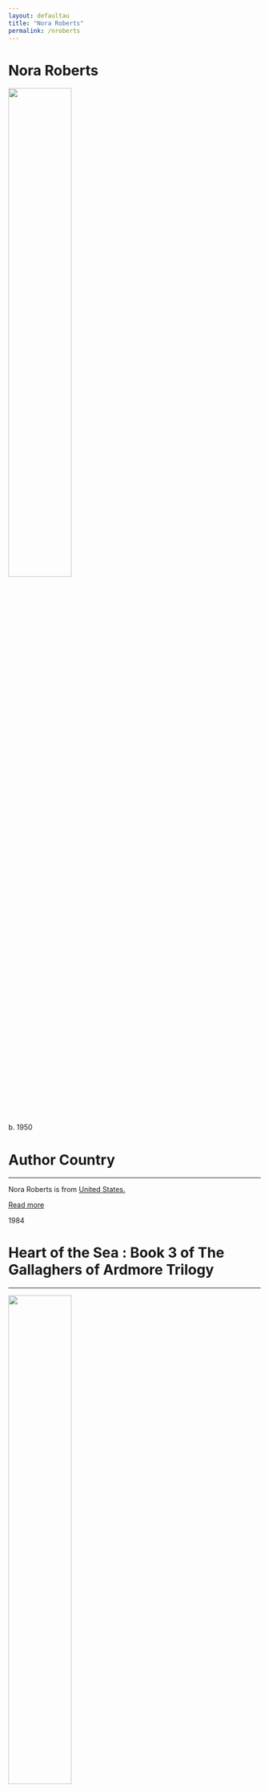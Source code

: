 ```yaml
---
layout: defaultau
title: "Nora Roberts"
permalink: /nroberts
---
```

<!-- partial:index.partial.html -->
<div class="content">
     <h1>Nora Roberts</h1>
    <div class="quote">
        <div><img src="https://upload.wikimedia.org/wikipedia/commons/thumb/4/4e/NoraRoberts.jpg/330px-NoraRoberts.jpg" height="50%" width = "50%" class="logo"></div>
    </div>
    <div class="timeline">
        <div style="padding-bottom:100px;"></div>
        <div class="block">
             <div class="date right"><p class="right">b. 1950</p></div>
            <div class="dot"></div>
            <div class="left first">
            <div class="author_country">
                <h1>Author Country</h1><hr>
          <div class="aclocation">  <p>Nora Roberts is from <a href="{{ site.baseurl }}/1">United States.</a></p></div>
              <div class="acreadmore">  <a href="https://en.wikipedia.org/wiki/Nora_Roberts" target="_blank">Read more</a></div>
            </div>
            </div>
        <div class="block">
            <div class="date left"><p class="left">1984</p></div>
            <div class="dot"></div>
            <div class="right">
                <h1>Heart of the Sea : Book 3 of The Gallaghers of Ardmore Trilogy
</h1><hr>
                <p><img src="https://encrypted-tbn1.gstatic.com/images?q=tbn:ANd9GcR2jVB3R_sdoOcFOM_WPm-GImlHexAr9cfxbp__ySsZMq2jt_Nx" height="50%" width = "50%"></p>
                <p>
                Language: English<br/>
                Publisher: Berkley<br/>
                Pub_location: New York, NY, United States<br/>
                Genre: Fiction (Novel)<br/>
                Length: 400<br/>                   </p>
            </div>
        </div>
       <div class="block">
            <div class="date right"><p class="right">1987</p></div>
            <div class="dot"></div>
            <div class="left">
                <h1>Sacred Sins</h1><hr>
                <p><img src="https://images-na.ssl-images-amazon.com/images/S/compressed.photo.goodreads.com/books/1403193569i/682156.jpg" height="50%" width = "50%"></p>
                <p>
                Language: English<br/>
                Publisher: Bantam<br/>
                Pub_location: New York, NY, United States<br/>
                Genre: Fiction (Novel)<br/>
                Length: 344<br/>                   </p>
            </div>
        </div>
<div class="block">
            <div class="date left"><p class="left">1988</p></div>
            <div class="dot"></div>
            <div class="right">
                <h1>Brazen Virtue : Book 2 of Sacred Sins</h1><hr>
                <p><img src="https://images1.penguinrandomhouse.com/cover/9780553386455" height="50%" width = "50%"></p>
                <p>
                Language: English<br/>
                Publisher: Bantam Books<br/>
                Pub_location: New York, NY, United States<br/>
                Genre: Fiction (Novel)<br/>
                Length: 279<br/>                   </p>
            </div>
        </div>
       <div class="block">
            <div class="date right"><p class="right">1990</p></div>
            <div class="dot"></div>
            <div class="left">
                <h1>Public Secrets</h1><hr>
                <p><img src="https://encrypted-tbn2.gstatic.com/images?q=tbn:ANd9GcRTkVInpQ6IY7RthXA4un31imkDA_hD_Dft6Wfn5y3lJMR3fFgE" height="50%" width = "50%"></p>
                <p>
                Language: English<br/>
                Publisher: Bantam<br/>
                Pub_location: New York, NY, United States<br/>
                Genre: Fiction (Novel)<br/>
                Length: 481<br/>                   </p>
            </div>
        </div><div class="block">
            <div class="date left"><p class="left">1994</p></div>
            <div class="dot"></div>
            <div class="right">
                <h1>Born in Fire</h1><hr>
                <p><img src="https://encrypted-tbn0.gstatic.com/images?q=tbn:ANd9GcQIOCccK-qI2CsI1xa8UGJ8jBHfcQQtyIFxfPA8WhWjg5Nbsir6" height="50%" width = "50%"></p>
                <p>
		Series: Irish Born Trilogy (#1)                
		Language: English<br/>
                Publisher: Berkley<br/>
                Pub_location: New York, NY, United States<br/>
                Genre: Fiction (Novel)<br/>
                Length: 416<br/>                   </p>
            </div>
        </div>
<div class="block">
            <div class="date right"><p class="right">1996</p></div>
            <div class="dot"></div>
            <div class="left">
                <h1>Born in Ice</h1><hr>
                <p><img src="https://encrypted-tbn0.gstatic.com/images?q=tbn:ANd9GcQjOc9Kf2DywgoeCCp2XgRZR91UisJaTvsy7Kce7OiYQRHgaiIe" height="50%" width = "50%"></p>
                <p>
		Series: Concannon Sisters Trilogy (#2)                
		Language: English<br/>
                Publisher: Berkley<br/>
                Pub_location: New York, NY, United States<br/>
                Genre: Fiction (Novel)<br/>
                Length: 384<br/>                   </p>
            </div>
        </div>
<div class="block">
            <div class="date left"><p class="left">1996</p></div>
            <div class="dot"></div>
            <div class="right">
                <h1>Montana Sky</h1><hr>
                <p><img src="https://encrypted-tbn1.gstatic.com/images?q=tbn:ANd9GcSPPH74ab9OG8_LXVNdtsfX1PUyzVy3CYgqv0_SpebevQN-1DOb" height="50%" width = "50%"></p>
                <p>
                Language: English<br/>
                Publisher: Berkley<br/>
                Pub_location: New York, NY, United States<br/>
                Genre: Fiction (Novel)<br/>
                Length: 496<br/>                   </p>
            </div>
        </div>
<div class="block">
            <div class="date right"><p class="right">1996</p></div>
            <div class="dot"></div>
            <div class="left">
                <h1>Daring to Dream</h1><hr>
                <p><img src="https://m.media-amazon.com/images/I/419pwRKGlbL._SX308_BO1,204,203,200_.jpg" height="50%" width = "50%"></p>
                <p>
		Series: Dream Trilogy (#1) <br/>               
		Language: English<br/>
                Publisher: Jove Books<br/>
                Pub_location: New York, NY, United States<br/>
                Genre: Fiction (Novel)<br/>
                Length: 384<br/>                   </p>
            </div>
        </div>       
<div class="block">
            <div class="date left"><p class="left">1997</p></div>
            <div class="dot"></div>
            <div class="right">
                <h1>Hidden Star</h1><hr>
                <p><img src="https://encrypted-tbn3.gstatic.com/images?q=tbn:ANd9GcQiohs1GrCBXeXrLTzBy2Q5mDepX5SJx1VUqOqt0ZKAo3kynckJ" height="50%" width = "50%"></p>
                <p>
                
		Series: Stars of Mithra (#1)<br/>
		Language: English<br/>
                Publisher: Brilliance Audio<br/>
                Pub_location: Michigan, United States<br/>
                Genre: Fiction (Novel)<br/>
                Length: 299<br/>                   </p>
            </div>
        </div>
<div class="block">
            <div class="date right"><p class="right">1998</p></div>
            <div class="dot"></div>
            <div class="left">
                <h1>Sea Swept</h1><hr>
                <p><img src="https://encrypted-tbn0.gstatic.com/images?q=tbn:ANd9GcTjbB9t5dFwtFsLYwGFxEkwD_A7KOM1rbgWzJrLVu6ta63hFXfG" height="50%" width = "50%"></p>
                <p>
		Series: Chesapeake Bay Saga (#1)<br/>               
		Language: English<br/>
                Publisher: Berkley<br/>
                Pub_location: New York, NY, United States<br/>
                Genre: Fiction (Novel)<br/>
                Length: 330<br/>                   </p>
            </div>
        </div>       
<div class="block">
            <div class="date left"><p class="left">1999</p></div>
            <div class="dot"></div>
            <div class="right">
                <h1>Jewels of the Sun</h1><hr>
                <p><img src="https://m.media-amazon.com/images/I/51tBLv4VleL._SX308_BO1,204,203,200_.jpg" height="50%" width = "50%"></p>
                <p>
		Series: The Gallaghers of Ardmore Trilogy(#1)<br/>                               
		Language: English<br/>
                Publisher: Berkley<br/>
                Pub_location: New York, NY, United States<br/>
                Genre: Fiction (Novel)<br/>
                Length: 384<br/>                   </p>
            </div>
        </div>
<div class="block">
            <div class="date right"><p class="right">2000</p></div>
            <div class="dot"></div>
            <div class="left">
                <h1>Carolina Moon</h1><hr>
                <p><img src="https://encrypted-tbn2.gstatic.com/images?q=tbn:ANd9GcSzwoZ8iQuWNmAe47XbziTG2tXoBBkGYc8Trqbg1VCvmOBMtZu2" height="50%" width = "50%"></p>
                <p>
                Language: English<br/>
                Publisher: Berkley<br/>
                Pub_location: New York, NY, United States<br/>
                Genre: Fiction (Novel)<br/>
                Length: 470<br/>                   </p>
            </div>
        </div> 
<div class="block">
            <div class="date left"><p class="left">2000</p></div>
            <div class="dot"></div>
            <div class="right">
                <h1>Tears of the moon</h1><hr>
                <p><img src="https://encrypted-tbn1.gstatic.com/images?q=tbn:ANd9GcQdQQntXtl7gvkP55ZSgRKsnlUFOog-oEKqFFs58Y5I5tyBPVJ6" height="50%" width = "50%"></p>
                <p>
Series: The Gallaghers of Ardmore Trilogy(#2)<br/>                 
Language: English<br/>
                Publisher: Berkley<br/>
                Pub_location: New York, NY, United States<br/>
                Genre: Fiction (Novel)<br/>
                Length: 368<br/>                   </p>
            </div>
        </div>      
<div class="block">
            <div class="date right"><p class="right">2001</p></div>
            <div class="dot"></div>
            <div class="left">
                <h1>Heaven and Earth</h1><hr>
                <p><img src="https://encrypted-tbn3.gstatic.com/images?q=tbn:ANd9GcRW928SwTWoPIRx2h68edfju6Cnoy5Pm9wq82XvgcDNAem1FZ25" height="50%" width = "50%"></p>
                <p>
		Series: Three Sisters Island(#2)<br/>                
		Language: English<br/>
                Publisher: Berkley<br/>
                Pub_location: New York, NY, United States<br/>
                Genre: Fiction (Novel)<br/>
                Length: 368<br/>                   </p>
            </div>
        </div>
 <div class="block">
            <div class="date left"><p class="left">2001</p></div>
            <div class="dot"></div>
            <div class="right">
                <h1>Dance upon the Air</h1><hr>
                <p><img src="https://m.media-amazon.com/images/I/41X6mNTDwZL._SX308_BO1,204,203,200_.jpg" height="50%" width = "50%"></p>
                <p>
		Series: Three Sisters Island(#1)<br/>             
		Language: English<br/>
                Publisher: Berkley<br/>
                Pub_location: New York, NY, United States<br/>
                Genre: Fiction (Novel)<br/>
                Length: 400<br/>                   </p>
            </div>
        </div>
       <div class="block">
            <div class="date right"><p class="right">2001</p></div>
            <div class="dot"></div>
            <div class="left">
                <h1>Three Fates</h1><hr>
                <p><img src="https://encrypted-tbn2.gstatic.com/images?q=tbn:ANd9GcQCANZlRanYA3zZy_t68AqaQtyNRa5aAIHvISd8mKkX_xxzfDt3" height="50%" width = "50%"></p>
                <p>
                Language: English<br/>
                Publisher: Berkley<br/>
                Pub_location: New York, NY, United States<br/>
                Genre: Fiction (Novel)<br/>
                Length: 496<br/>                   </p>
            </div>
        </div><div class="block">
            <div class="date left"><p class="left">2003</p></div>
            <div class="dot"></div>
            <div class="right">
                <h1>Key of Valor</h1><hr>
                <p><img src="https://encrypted-tbn0.gstatic.com/images?q=tbn:ANd9GcRvTHqec33qU7WZ_jahXNokkTls0XwnJeTjJlpJgLX9j6uRyLDw" height="50%" width = "50%"></p>
                <p>
                Language: English<br/>
                Publisher: Berkley<br/>
                Pub_location: New York, NY, United States<br/>
                Genre: Fiction (Novel)<br/>
                Length: 352<br/>                   </p>
            </div>
        </div>
<div class="block">
            <div class="date right"><p class="right">2003</p></div>
            <div class="dot"></div>
            <div class="left">
                <h1>Key of Light</h1><hr>
                <p><img src="https://encrypted-tbn1.gstatic.com/images?q=tbn:ANd9GcQHthNDj01PeHo2IeMfgndyh5mBFvF3n58i2JPpwHkB-VC_g44z" height="50%" width = "50%"></p>
                <p>
		Series: Key Trilogy(#1)<br/>                                 
		Language: English<br/>
                Publisher: Berkley<br/>
                Pub_location: New York, NY, United States<br/>
                Genre: Fiction (Novel)<br/>
                Length: 352<br/>                   </p>
            </div>
        </div>
<div class="block">
            <div class="date left"><p class="left">2004</p></div>
            <div class="dot"></div>
            <div class="right">
                <h1>Blue Dahlia</h1><hr>
                <p><img src="https://encrypted-tbn0.gstatic.com/images?q=tbn:ANd9GcTekhIVdI6HEDvlKfhtro3n9IcarNwIun7zXPtRa8Au7A3pNhEr" height="50%" width = "50%"></p>
                <p>
                Language: English<br/>
                Publisher: Berkley<br/>
                Pub_location: New York, NY, United States<br/>
                Genre: Fiction (Novel)<br/>
                Length: 384<br/>                   </p>
            </div>
        </div>
<div class="block">
            <div class="date right"><p class="right">2004</p></div>
            <div class="dot"></div>
            <div class="left">
                <h1>Northern Lights</h1><hr>
                <p><img src="https://encrypted-tbn1.gstatic.com/images?q=tbn:ANd9GcSHg2BkRnwoYqEPZ9Thsj-cpq1cy-ea4MDLPGOixwD7LQvDHjYL" height="50%" width = "50%"></p>
                <p>
                Language: English<br/>
                Publisher: Berkley<br/>
                Pub_location: New York, NY, United States<br/>
                Genre: Fiction (Novel)<br/>
                Length: 672<br/>                   </p>
            </div>
        </div>       
<div class="block">
            <div class="date left"><p class="left">2005</p></div>
            <div class="dot"></div>
            <div class="right">
                <h1>Red Lily</h1><hr>
                <p><img src="https://encrypted-tbn3.gstatic.com/images?q=tbn:ANd9GcSuXZPnuGvxrIgLdJAbff52DeMntpSYg_yCi2Qwnp1iLsfHhEZL" height="50%" width = "50%"></p>
                <p>
                Language: English<br/>
                Publisher: Berkley<br/>
                Pub_location: New York, NY, United States<br/>
                Genre: Fiction (Novel)<br/>
                Length: 384<br/>                   </p>
            </div>
        </div>
<div class="block">
            <div class="date right"><p class="right">2006</p></div>
            <div class="dot"></div>
            <div class="left">
                <h1>Angels Fall</h1><hr>
                <p><img src="https://encrypted-tbn1.gstatic.com/images?q=tbn:ANd9GcSA34KaWSt__g_ukAFdWqEVrzTe7_oMT9Mos8yYUupZCNJLRj1c" height="50%" width = "50%"></p>
                <p>
                Language: English<br/>
                Publisher: G. P. Putnam's Sons<br/>
                Pub_location: New York, NY, United States<br/>
                Genre: Fiction (Novel)<br/>
                Length: 464<br/>                   </p>
            </div>
        </div>
<div class="block">
            <div class="date left"><p class="left">2007</p></div>
            <div class="dot"></div>
            <div class="right">
                <h1>Blood Brothers</h1><hr>
                <p><img src="https://m.media-amazon.com/images/I/41ZmsZ9pKpL._SY291_BO1,204,203,200_QL40_FMwebp_.jpg" height="50%" width = "50%"></p>
                <p>
                
Series: The Sign of Seven(#1)<br/>
Language: English<br/>
                Publisher: Berkley<br/>
                Pub_location: New York, NY, United States<br/>
                Genre: Fiction (Novel)<br/>
                Length: 336<br/>                   </p>
            </div>
        </div>
       <div class="block">
            <div class="date right"><p class="right">2008</p></div>
            <div class="dot"></div>
            <div class="left">
                <h1>Tribute</h1><hr>
                <p><img src="https://encrypted-tbn3.gstatic.com/images?q=tbn:ANd9GcRdBRHRAUAVKbLRd1210pQgNlCxbUomBFcXQFb3cqrt-k6kECrP" height="50%" width = "50%"></p>
                <p>
                Language: English<br/>
                Publisher: G. P. Putnam's Sons<br/>
                Pub_location: New York, NY, United States<br/>
                Genre: Fiction (Novel)<br/>
                Length: 464<br/>                   </p>
            </div>
        </div>
       <div class="block">
            <div class="date left"><p class="left">2009</p></div>
            <div class="dot"></div>
            <div class="right">
                <h1>Bed of Roses</h1><hr>
                <p><img src="https://upload.wikimedia.org/wikipedia/en/6/62/Bed_of_Roses_%28novel%29.jpg" height="50%" width = "50%"></p>
                <p>
		Series: Bride Quartet<br/>                
		Language: English<br/>
                Publisher: Berkley<br/>
                Pub_location: New York, NY, United States<br/>
                Genre: Fiction (Novel)<br/>
                Length: 352<br/>                   </p>
            </div>
        </div>
       <div class="block">
            <div class="date right"><p class="right">2009</p></div>
            <div class="dot"></div>
            <div class="left">
                <h1>Vision in White</h1><hr>
                <p><img src="https://upload.wikimedia.org/wikipedia/en/f/f7/Vision_in_White_cover.jpg" height="50%" width = "50%"></p>
                <p>
                Series: Bride Quartet<br/>                
		Language: English<br/>
                Publisher: Berkley<br/>
                Pub_location: New York, NY, United States<br/>
                Genre: Fiction (Novel)<br/>
                Length: 336<br/>                   </p>
            </div>
        </div><div class="block">
            <div class="date left"><p class="left">2011</p></div>
            <div class="dot"></div>
            <div class="right">
                <h1>The Next Always</h1><hr>
                <p><img src="https://m.media-amazon.com/images/P/0515151491.01._SCLZZZZZZZ_SX500_.jpg" height="50%" width = "50%"></p>
                <p>
		Series: The Inn Boonsboro Trilogy (#1)<br/>                
		Language: English<br/>
                Publisher: Berkley<br/>
                Pub_location: New York, NY, United States<br/>
                Genre: Fiction (Novel)<br/>
                Length: 336<br/>                   </p>
            </div>
        </div>
<div class="block">
            <div class="date right"><p class="right">2012</p></div>
            <div class="dot"></div>
            <div class="left">
                <h1>The Last Boyfriend</h1><hr>
                <p><img src="https://m.media-amazon.com/images/I/41ZTPLcYK2L._SY291_BO1,204,203,200_QL40_FMwebp_.jpg" height="50%" width = "50%"></p>
                <p>
                Series: The Inn Boonsboro Trilogy (#2)<br/>                
		Language: English<br/>
                Publisher: Berkley<br/>
                Pub_location: New York, NY, United States<br/>
                Genre: Fiction (Novel)<br/>
                Length: 320<br/>                   </p>
            </div>
        </div>
<div class="block">
            <div class="date left"><p class="left">2012</p></div>
            <div class="dot"></div>
            <div class="right">
                <h1>The Perfect Hope</h1><hr>
                <p><img src="https://m.media-amazon.com/images/I/511rW3RzlmL._SY291_BO1,204,203,200_QL40_FMwebp_.jpg" height="50%" width = "50%"></p>
                <p>
                Series: The Inn Boonsboro Trilogy (#3)<br/>                
		Language: English<br/>
                Publisher: Berkley<br/>
                Pub_location: New York, NY, United States<br/>
                Genre: Fiction (Novel)<br/>
                Length: 320<br/>                   </p>
            </div>
        </div>
<div class="block">
            <div class="date right"><p class="right">2012</p></div>
            <div class="dot"></div>
            <div class="left">
                <h1>The Witness</h1><hr>
                <p><img src="https://m.media-amazon.com/images/I/51SZ64QZZPL._SX328_BO1,204,203,200_.jpg" height="50%" width = "50%"></p>
                <p>
                Language: English<br/>
                Publisher: G. P. Putnam's Sons<br/>
                Pub_location: New York, NY, United States<br/>
                Genre: Fiction (Novel)<br/>
                Length: 496<br/>                   </p>
            </div>
        </div>       
<div class="block">
            <div class="date left"><p class="left">2013</p></div>
            <div class="dot"></div>
            <div class="right">
                <h1>Whiskey Beach</h1><hr>
                <p><img src="https://m.media-amazon.com/images/I/51Gh-RW8sHL._SX329_BO1,204,203,200_.jpg" height="50%" width = "50%"></p>
                <p>
                Language: English<br/>
                Publisher: G. P. Putnam's Sons<br/>
                Pub_location: New York, NY, United States<br/>
                Genre: Fiction (Novel)<br/>
                Length: 496<br/>                   </p>
            </div>
        </div>
 <div class="block">
            <div class="date right"><p class="right">2013</p></div>
            <div class="dot"></div>
            <div class="left">
                <h1>Dark Witch</h1><hr>
                <p><img src="https://m.media-amazon.com/images/I/51nbc1T5oeL._SX308_BO1,204,203,200_.jpg" height="50%" width = "50%"></p>
                <p>
		Series: The Cousins O'Dwyer Trilogy (#1)                
		Language: English<br/>
                Publisher: Berkley<br/>
                Pub_location: New York, NY, United States<br/>
                Genre: Fiction (Novel)<br/>
                Length: 352<br/>                   </p>
            </div>
        </div>
       <div class="block">
            <div class="date left"><p class="left">2013</p></div>
            <div class="dot"></div>
            <div class="right">
                <h1>The Collector</h1><hr>
                <p><img src="https://m.media-amazon.com/images/I/517UXTpHyEL._SX308_BO1,204,203,200_.jpg" height="50%" width = "50%"></p>
                <p>
                Language: English<br/>
                Publisher: Berkley<br/>
                Pub_location: New York, NY, United States<br/>
                Genre: Fiction (Novel)<br/>
                Length: 448<br/>                   </p>
            </div>
        </div>
       <div class="block">
            <div class="date right"><p class="right">2015</p></div>
            <div class="dot"></div>
            <div class="left">
                <h1>Stars of Fortune</h1><hr>
                <p><img src="https://m.media-amazon.com/images/I/51lWQBgJzDL._SX331_BO1,204,203,200_.jpg" height="50%" width = "50%"></p>
                <p>
		Series: The Guardian Trilogy (#1)<br/>                
		Language: English<br/>
                Publisher: Berkley<br/>
                Pub_location: New York, NY, United States<br/>
                Genre: Fiction (Novel)<br/>
                Length: 336<br/>                   </p>
            </div>
        </div><div class="block">
            <div class="date left"><p class="left">2015</p></div>
            <div class="dot"></div>
            <div class="right">
                <h1>The Liar</h1><hr>
                <p><img src="https://m.media-amazon.com/images/I/51JuCfRoViL._SY291_BO1,204,203,200_QL40_FMwebp_.jpg" height="50%" width = "50%"></p>
                <p>
                Language: English<br/>
                Publisher: Berkley<br/>
                Pub_location: New York, NY, United States<br/>
                Genre: Fiction (Novel)<br/>
                Length: 480<br/>                   </p>
            </div>
        </div>
<div class="block">
            <div class="date right"><p class="right">2016</p></div>
            <div class="dot"></div>
            <div class="left">
                <h1>The Obsession</h1><hr>
                <p><img src="https://m.media-amazon.com/images/I/51H5Obes2+L._SY344_BO1,204,203,200_.jpg" height="50%" width = "50%"></p>
                <p>
                Language: Berkley<br/>
                Pub_location: New York, NY, United States<br/>
                Genre: Fiction (Novel)<br/>
                Length: 480<br/>                   </p>
            </div>
        </div>
<div class="block">
            <div class="date left"><p class="left">2017</p></div>
            <div class="dot"></div>
            <div class="right">
                <h1>Year One</h1><hr>
                <p><img src="https://m.media-amazon.com/images/I/41xbSUgvbqL._SY346_.jpg" height="50%" width = "50%"></p>
                <p>
                Language: English<br/>
                Publisher: St. Martin's Press <br/>
                Pub_location: New York, NY, United States<br/>
                Genre: Ficton (Novel)<br/>
                Length: 419<br/>                   </p>
            </div>
        </div>
<div class="block">
            <div class="date right"><p class="right">2017</p></div>
            <div class="dot"></div>
            <div class="left">
                <h1>Echoes in Death: An Eve Dallas Novel</h1><hr>
                <p><img src="https://m.media-amazon.com/images/I/51Kkg48HmML._SY291_BO1,204,203,200_QL40_FMwebp_.jpg" height="50%" width = "50%"></p>
                <p>
                Language: English<br/>
                Publisher: St. Martin's Press <br/>
                Pub_location: New York, NY, United States<br/>
                Genre: Ficton (Novel)<br/>
                Length: 416<br/>                   </p>
            </div>
        </div>       
<div class="block">
            <div class="date left"><p class="left">2017</p></div>
            <div class="dot"></div>
            <div class="right">
                <h1>Come Sundown</h1><hr>
                <p><img src="https://m.media-amazon.com/images/I/51r9ALPA6oL._SY291_BO1,204,203,200_QL40_FMwebp_.jpg" height="50%" width = "50%"></p>
                <p>
                Language: English<br/>
                Publisher: St. Martin's Press <br/>
                Pub_location: New York, NY, United States<br/>
                Genre: Ficton (Novel)<br/>
                Length: 480<br/>                   </p>
            </div>
        </div>
 <div class="block">
            <div class="date right"><p class="right">2018</p></div>
            <div class="dot"></div>
            <div class="left">
                <h1>Shelter in Place</h1><hr>
                <p><img src="https://m.media-amazon.com/images/I/51rnAhMUYzL._SY291_BO1,204,203,200_QL40_FMwebp_.jpg" height="50%" width = "50%"></p>
                <p>
                Language: English<br/>
                Publisher: St. Martin's Press <br/>
                Pub_location: New York, NY, United States<br/>
                Genre: Ficton (Novel)<br/>
                Length: 448<br/>                   </p>
            </div>
        </div>
       <div class="block">
            <div class="date left"><p class="left">2018</p></div>
            <div class="dot"></div>
            <div class="right">
                <h1>Of Blood and Bone</h1><hr>
                <p><img src="https://m.media-amazon.com/images/I/51wcGk5gd+L._SX327_BO1,204,203,200_.jpg" height="50%" width = "50%"></p>
                <p>
		Series: Chronicles of The One<br/>                
		Language: English<br/>
                Publisher: St. Martin's Press <br/>
                Pub_location: New York, NY, United States<br/>
                Genre: Ficton (Novel)<br/>
                Length: 464<br/>                   </p>
            </div>
        </div>
       <div class="block">
            <div class="date right"><p class="right">2019</p></div>
            <div class="dot"></div>
            <div class="left">
                <h1>Under Currents: A Novel</h1><hr>
                <p><img src="https://m.media-amazon.com/images/I/51lK1R1IoIL._SY291_BO1,204,203,200_QL40_FMwebp_.jpg" height="50%" width = "50%"></p>
                <p>
                Language: English<br/>
                Publisher: St. Martin's Press <br/>
                Pub_location: New York, NY, United States<br/>
                Genre: Ficton (Novel)<br/>
                Length: 448<br/>                   </p>
            </div>
        </div><div class="block">
            <div class="date left"><p class="left">2020</p></div>
            <div class="dot"></div>
            <div class="right">
                <h1>Hideaway</h1><hr>
                <p><img src="https://m.media-amazon.com/images/I/51qS5vTXIcL._SY291_BO1,204,203,200_QL40_FMwebp_.jpg" height="50%" width = "50%"></p>
                <p>
                Language: English<br/>
                Publisher: St. Martin's Press <br/>
                Pub_location: New York, NY, United States<br/>
                Genre: Ficton (Novel)<br/>
                Length: 448<br/>                   </p>
            </div>
        </div>
<div class="block">
            <div class="date right"><p class="right">2020</p></div>
            <div class="dot"></div>
            <div class="left">
                <h1>The Awakening: The Dragon Heart Legacy</h1><hr>
                <p><img src="https://m.media-amazon.com/images/I/51vfWRjaYoL._SX327_BO1,204,203,200_.jpg" height="50%" width = "50%"></p>
                <p>
		Series: The Dragon Heart Legacy<br/>                
		Language: English<br/>
                Publisher: St. Martin's Press <br/>
                Pub_location: New York, NY, United States<br/>
                Genre: Ficton (Novel)<br/>
                Length: 448<br/>                   </p>
            </div>
        </div>
<div class="block">
            <div class="date left"><p class="left">2021</p></div>
            <div class="dot"></div>
            <div class="right">
                <h1>Legacy: A Novel</h1><hr>
                <p><img src="https://m.media-amazon.com/images/I/51X9xkWgaqL._SX327_BO1,204,203,200_.jpg" height="50%" width = "50%"></p>
                <p>
                Language: English<br/>
                Publisher: St. Martin's Press <br/>
                Pub_location: New York, NY, United States<br/>
                Genre: Ficton (Novel)<br/>
                Length: 448<br/>                   </p>
            </div>
        </div>
<div class="block">
            <div class="date right"><p class="right">2022</p></div>
            <div class="dot"></div>
            <div class="left">
                <h1>Nightwork: A Novel</h1><hr>
                <p><img src="https://m.media-amazon.com/images/I/511IAgiE4bL._SY291_BO1,204,203,200_QL40_FMwebp_.jpg" height="50%" width = "50%"></p>
                <p>
                Language: English<br/>
                Publisher: St. Martin's Press <br/>
                Pub_location: New York, NY, United States<br/>
                Genre: Ficton (Novel)<br/>
                Length: 448<br/>                   </p>
            </div>
        </div>       
<div class="block">
            <div class="date left"><p class="left">2023</p></div>
            <div class="dot"></div>
            <div class="right">
                <h1>Payback in Death: An Eve Dallas Novel</h1><hr>
                <p><img src="https://m.media-amazon.com/images/I/51i0BHdDjlL._SX327_BO1,204,203,200_.jpg" height="50%" width = "50%"></p>
                <p>
                Language: English<br/>
                Publisher: St. Martin's Press <br/>
                Pub_location: New York, NY, United States<br/>
                Genre: Ficton (Novel)<br/>
                Length: 368<br/>                   </p>
            </div>
        </div>
 <div class="block">
            <div class="date right"><p class="right">2023</p></div>
            <div class="dot"></div>
            <div class="left">
                <h1>Identity</h1><hr>
                <p><img src="https://m.media-amazon.com/images/I/51e-SPygI8L._SY346_.jpg" height="50%" width = "50%"></p>
                <p>
                Language: English<br/>
                Publisher: St. Martin's Press <br/>
                Pub_location: New York, NY, United States<br/>
                Genre: Ficton (Novel)<br/>
                Length: 439<br/>                   </p>
            </div>
        </div>
<!-- partial -->
<script src='https://cdnjs.cloudflare.com/ajax/libs/jquery/3.1.1/jquery.min.js'></script><script  src="{{ site.baseurl }}/assets/js/authorscript.js"></script>